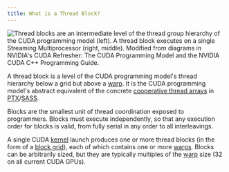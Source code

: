 ```yaml
---
title: What is a Thread Block?
---
```


![Thread blocks are an intermediate level of the thread group hierarchy of the [CUDA programming model](/gpu-glossary/device-software/cuda-programming-model) (left). A thread block executes on a single [Streaming Multiprocessor](/gpu-glossary/device-hardware/streaming-multiprocessor) (right, middle). Modified from diagrams in NVIDIA's [CUDA Refresher: The CUDA Programming Model](https://developer.nvidia.com/blog/cuda-refresher-cuda-programming-model/) and the NVIDIA [CUDA C++ Programming Guide](https://docs.nvidia.com/cuda/cuda-c-programming-guide/index.html#programming-model).](themed-image://cuda-programming-model.svg)

A thread block is a level of the CUDA programming model's thread hierarchy below
a grid but above a [warp](/gpu-glossary/device-software/warp). It is the CUDA
programming model's abstract equivalent of the concrete
[cooperative thread arrays](/gpu-glossary/device-software/cooperative-thread-array)
in
[PTX](/gpu-glossary/device-software/parallel-thread-execution)/[SASS](/gpu-glossary/device-software/streaming-assembler).

Blocks are the smallest unit of thread coordination exposed to programmers.
Blocks must execute independently, so that any execution order for blocks is
valid, from fully serial in any order to all interleavings.

A single CUDA [kernel](/gpu-glossary/device-software/kernel) launch produces one
or more thread blocks (in the form of a
[block grid](/gpu-glossary/device-software/thread-block-grid)), each of which
contains one or more [warps](/gpu-glossary/device-software/warp). Blocks can be
arbitrarily sized, but they are typically multiples of the
[warp](/gpu-glossary/device-software/warp) size (32 on all current CUDA GPUs).
